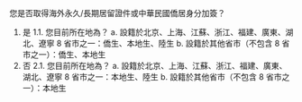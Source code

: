 您是否取得海外永久/長期居留證件或中華民國僑居身分加簽？
1. 是
    1.1. 您目前所在地為？ 
        a. 設籍於北京、上海、江蘇、浙江、福建、廣東、湖北、遼寧 8 省市之一：僑生、本地生、陸生
        b. 設籍於其他省市（不包含 8 省市之一）：僑生、本地生    
2. 否
    2.1. 您目前所在地為？ 
        a. 設籍於北京、上海、江蘇、浙江、福建、廣東、湖北、遼寧 8 省市之一：本地生、陸生
        b. 設籍於其他省市（不包含 8 省市之一）：本地生    


    
